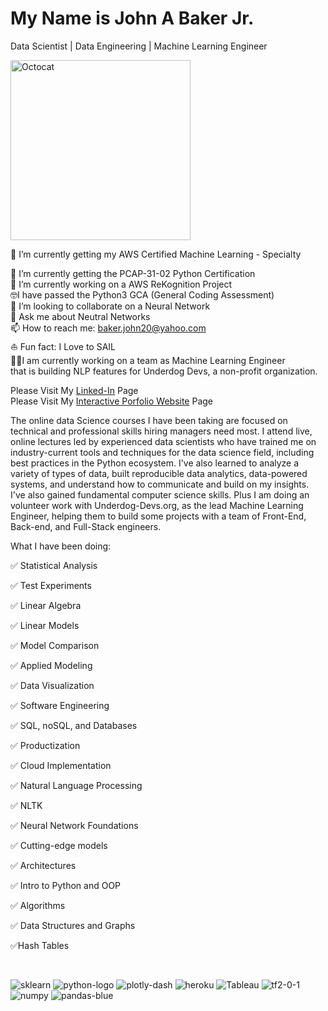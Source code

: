 # My Name is John A Baker Jr.
Data Scientist | Data Engineering | Machine Learning Engineer


<img width="288" alt="Octocat" src="https://user-images.githubusercontent.com/65743503/154575998-e8e2113b-972c-45df-9d22-0a4defa47b57.png">

🌱 I’m currently getting my AWS Certified Machine Learning - Specialty <br>

🌱 I’m currently getting the PCAP-31-02 Python Certification <br>
🔭 I’m currently working on a AWS ReKognition Project<br>
🤓I have passed the Python3 GCA (General Coding Assessment)<br>
👯 I’m looking to collaborate on a Neural Network <br>
💬 Ask me about Neutral Networks <br>
📫 How to reach me: baker.john20@yahoo.com <br>
⛵️ Fun fact: I Love to SAIL <br>
👨‍💻I am currently working on a team as Machine Learning Engineer<br/>  that is building NLP features for Underdog Devs, a non-profit organization.<br>

Please Visit My [Linked-In](https://www.linkedin.com/in/john-a-baker-jr/) Page <br>
Please Visit My [Interactive Porfolio Website](https://www.johnabakerjr.link/) Page <br>

The  online data Science courses I have been taking are focused on technical and professional skills hiring managers need most. I attend live, online lectures led by experienced data scientists who have trained me on industry-current tools and techniques for the data science field, including best practices in the Python ecosystem.  I've also learned to analyze a variety of types of data, built reproducible data analytics, data-powered systems, and understand how to communicate and build on my insights. I've also gained fundamental computer science skills. Plus I am doing an volunteer work with Underdog-Devs.org, as the lead Machine Learning Engineer, helping them to build some projects with a team of Front-End, Back-end, and Full-Stack engineers. <br/>

What I have been doing:<br>

:white_check_mark: Statistical Analysis<br>

:white_check_mark: Test Experiments<br>

:white_check_mark: Linear Algebra<br>

:white_check_mark: Linear Models<br>

:white_check_mark: Model Comparison<br>

:white_check_mark: Applied Modeling<br>

:white_check_mark: Data Visualization<br>

:white_check_mark: Software Engineering<br>

:white_check_mark: SQL, noSQL, and Databases<br>

:white_check_mark: Productization<br>

:white_check_mark: Cloud Implementation<br>

:white_check_mark: Natural Language Processing<br>

:white_check_mark: NLTK<br>

:white_check_mark: Neural Network Foundations<br>

:white_check_mark: Cutting-edge models<br>

:white_check_mark: Architectures<br>

:white_check_mark: Intro to Python and OOP<br>

:white_check_mark: Algorithms<br>

:white_check_mark: Data Structures and Graphs<br>

:white_check_mark:Hash Tables<br>

<br>

![sklearn](https://user-images.githubusercontent.com/65743503/154358870-726a271d-d16a-470a-a28e-97e91a5f2297.png)
![python-logo](https://user-images.githubusercontent.com/65743503/154163627-e7dcf348-7532-4f76-ab0c-3398107f950e.png)
![plotly-dash](https://user-images.githubusercontent.com/65743503/154356753-a0baf146-2c17-461d-a48c-bff9e6d5facf.jpeg)
![heroku](https://user-images.githubusercontent.com/65743503/154356734-37842bf7-9062-4392-aaae-8a59ada7f58f.png)
![Tableau](https://user-images.githubusercontent.com/65743503/154357188-1ba6b1bc-e11e-46e0-8759-01c187aa38ec.png)
![tf2-0-1](https://user-images.githubusercontent.com/65743503/154354813-1b1d8440-6a98-46da-8129-a0245a301805.png)
![numpy](https://user-images.githubusercontent.com/65743503/154358953-cb9008c4-fa86-4762-bcad-95ee2712fc06.png)
![pandas-blue](https://user-images.githubusercontent.com/65743503/154358961-7cfce846-f0d5-4369-9bac-f05a4c3371a2.jpeg)
